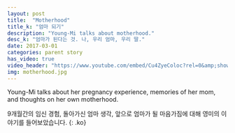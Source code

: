 ```yaml
---
layout: post
title:  "Motherhood"
title_k: "엄마 되기"
description: "Young-Mi talks about motherhood."
desc_k: "엄마가 된다는 것. 나, 우리 엄마, 우리 딸."
date: 2017-03-01
categories: parent story
has_video: true
video_header: "https://www.youtube.com/embed/Cu4ZyeColoc?rel=0&amp;showinfo=0"
img: motherhood.jpg
---
```

Young-Mi talks about her pregnancy experience, memories of her mom, and thoughts on her own motherhood.

9개월간의 임신 경험, 돌아가신 엄마 생각, 앞으로 엄마가 될 마음가짐에 대해 영미의 이야기를 들어보았습니다.
{: .ko}
